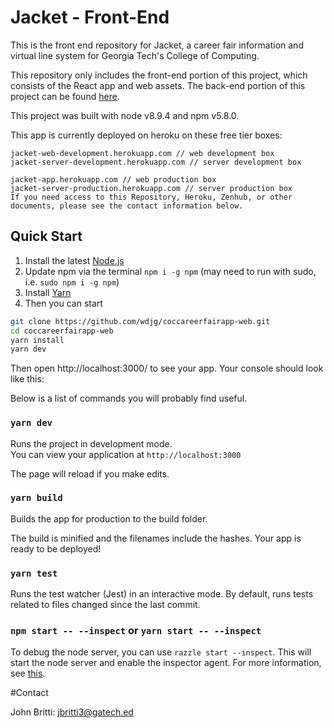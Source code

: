 # Jacket - Front-End

This is the front end repository for Jacket, a career fair information and virtual line system for Georgia Tech's College of Computing. 

This repository only includes the front-end portion of this project, which consists of the React app and web assets. The back-end portion of this project can be found [here](https://github.com/wdjg/coccareerfairapp-server).

This project was built with node v8.9.4 and npm v5.8.0.

This app is currently deployed on heroku on these free tier boxes:

```
jacket-web-development.herokuapp.com // web development box
jacket-server-development.herokuapp.com // server development box

jacket-app.herokuapp.com // web production box
jacket-server-production.herokuapp.com // server production box
If you need access to this Repository, Heroku, Zenhub, or other documents, please see the contact information below.
```

## Quick Start

1. Install the latest [Node.js](https://nodejs.org/en/)
2. Update npm via the terminal `npm i -g npm` (may need to run with sudo, i.e. `sudo npm i -g npm`)
3. Install [Yarn](https://yarnpkg.com/en/)
4. Then you can start

```bash
git clone https://github.com/wdjg/coccareerfairapp-web.git 
cd coccareerfairapp-web
yarn install
yarn dev
```

Then open http://localhost:3000/ to see your app. Your console should look like this:

Below is a list of commands you will probably find useful.

### `yarn dev` 

Runs the project in development mode.   
You can view your application at `http://localhost:3000`

The page will reload if you make edits.

### `yarn build`
Builds the app for production to the build folder.      

The build is minified and the filenames include the hashes.
Your app is ready to be deployed!

### `yarn test`

Runs the test watcher (Jest) in an interactive mode.
By default, runs tests related to files changed since the last commit.

### `npm start -- --inspect` or `yarn start -- --inspect`

To debug the node server, you can use `razzle start --inspect`. This will start the node server and enable the inspector agent. For more information, see [this](https://nodejs.org/en/docs/inspector/).

#Contact

John Britti: <jbritti3@gatech.ed>